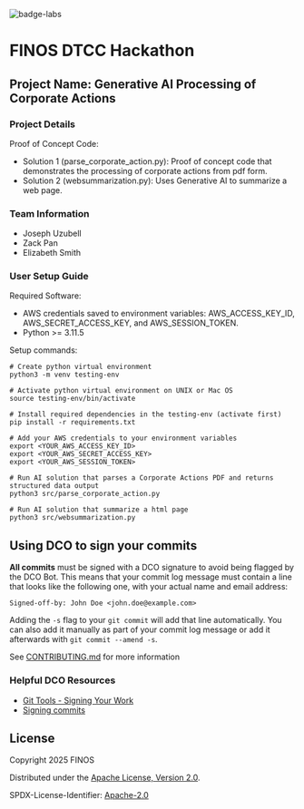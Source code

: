![badge-labs](https://user-images.githubusercontent.com/327285/230928932-7c75f8ed-e57b-41db-9fb7-a292a13a1e58.svg)

# FINOS DTCC Hackathon 


## Project Name: Generative AI Processing of Corporate Actions


### Project Details
Proof of Concept Code:
- Solution 1 (parse_corporate_action.py): Proof of concept code that demonstrates the processing of corporate actions from pdf form.
- Solution 2 (websummarization.py): Uses Generative AI to summarize a web page.


### Team Information
- Joseph Uzubell
- Zack Pan
- Elizabeth Smith

### User Setup Guide
Required Software:
- AWS credentials saved to environment variables: AWS_ACCESS_KEY_ID, AWS_SECRET_ACCESS_KEY, and AWS_SESSION_TOKEN.
- Python >= 3.11.5

Setup commands:
```
# Create python virtual environment
python3 -m venv testing-env
```
```
# Activate python virtual environment on UNIX or Mac OS
source testing-env/bin/activate
```
```
# Install required dependencies in the testing-env (activate first)
pip install -r requirements.txt
```
```
# Add your AWS credentials to your environment variables
export <YOUR_AWS_ACCESS_KEY_ID>
export <YOUR_AWS_SECRET_ACCESS_KEY>
export <YOUR_AWS_SESSION_TOKEN>
```
```
# Run AI solution that parses a Corporate Actions PDF and returns structured data output
python3 src/parse_corporate_action.py
```
```
# Run AI solution that summarize a html page
python3 src/websummarization.py
```


## Using DCO to sign your commits

**All commits** must be signed with a DCO signature to avoid being flagged by the DCO Bot. This means that your commit log message must contain a line that looks like the following one, with your actual name and email address:

```
Signed-off-by: John Doe <john.doe@example.com>
```

Adding the `-s` flag to your `git commit` will add that line automatically. You can also add it manually as part of your commit log message or add it afterwards with `git commit --amend -s`.

See [CONTRIBUTING.md](./.github/CONTRIBUTING.md) for more information

### Helpful DCO Resources
- [Git Tools - Signing Your Work](https://git-scm.com/book/en/v2/Git-Tools-Signing-Your-Work)
- [Signing commits
](https://docs.github.com/en/github/authenticating-to-github/signing-commits)


## License

Copyright 2025 FINOS

Distributed under the [Apache License, Version 2.0](http://www.apache.org/licenses/LICENSE-2.0).

SPDX-License-Identifier: [Apache-2.0](https://spdx.org/licenses/Apache-2.0)








